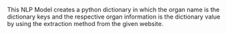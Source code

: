 This NLP Model creates a python dictionary in which the organ name is the dictionary keys and the respective organ information is the dictionary value by using the extraction method from the given website.
